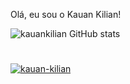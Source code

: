 Olá, eu sou o Kauan Kilian!

![kauankilian GitHub stats](https://github-readme-stats.vercel.app/api?username=kauankilian&show_icons=true&theme=blueberry)

#

<a href="https://www.linkedin.com/in/seu-perfil" target="_blank"> ![kauan-kilian](https://img.shields.io/badge/LinkedIn-0077B5?style=for-the-badge&logo=linkedin&logoColor=white)</a>
